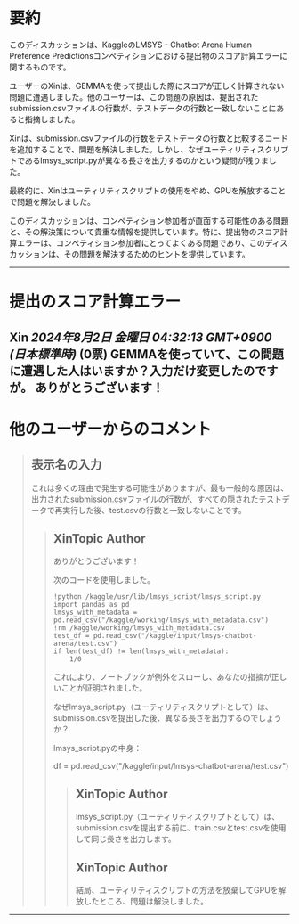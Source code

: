 # 要約 
このディスカッションは、KaggleのLMSYS - Chatbot Arena Human Preference Predictionsコンペティションにおける提出物のスコア計算エラーに関するものです。

ユーザーのXinは、GEMMAを使って提出した際にスコアが正しく計算されない問題に遭遇しました。他のユーザーは、この問題の原因は、提出されたsubmission.csvファイルの行数が、テストデータの行数と一致しないことにあると指摘しました。

Xinは、submission.csvファイルの行数をテストデータの行数と比較するコードを追加することで、問題を解決しました。しかし、なぜユーティリティスクリプトであるlmsys_script.pyが異なる長さを出力するのかという疑問が残りました。

最終的に、Xinはユーティリティスクリプトの使用をやめ、GPUを解放することで問題を解決しました。

このディスカッションは、コンペティション参加者が直面する可能性のある問題と、その解決策について貴重な情報を提供しています。特に、提出物のスコア計算エラーは、コンペティション参加者にとってよくある問題であり、このディスカッションは、その問題を解決するためのヒントを提供しています。


---
# 提出のスコア計算エラー

**Xin** *2024年8月2日 金曜日 04:32:13 GMT+0900 (日本標準時)* (0票)
GEMMAを使っていて、この問題に遭遇した人はいますか？入力だけ変更したのですが。
ありがとうございます！
---
# 他のユーザーからのコメント
> ## 表示名の入力
> 
> これは多くの理由で発生する可能性がありますが、最も一般的な原因は、出力されたsubmission.csvファイルの行数が、すべての隠されたテストデータで再実行した後、test.csvの行数と一致しないことです。
> 
> 
> 
> > ## XinTopic Author
> > 
> > ありがとうございます！
> > 
> > 次のコードを使用しました。
> > 
> > ```
> > !python /kaggle/usr/lib/lmsys_script/lmsys_script.py
> > import pandas as pd
> > lmsys_with_metadata = pd.read_csv("/kaggle/working/lmsys_with_metadata.csv")
> > !rm /kaggle/working/lmsys_with_metadata.csv
> > test_df = pd.read_csv("/kaggle/input/lmsys-chatbot-arena/test.csv")
> > if len(test_df) != len(lmsys_with_metadata):
> >     1/0
> > 
> > ```
> > 
> > これにより、ノートブックが例外をスローし、あなたの指摘が正しいことが証明されました。
> > 
> > なぜlmsys_script.py（ユーティリティスクリプトとして）は、submission.csvを提出した後、異なる長さを出力するのでしょうか？
> > 
> > lmsys_script.pyの中身：
> > 
> > df = pd.read_csv("/kaggle/input/lmsys-chatbot-arena/test.csv")
> > 
> > 
> > 
> > > ## XinTopic Author
> > > 
> > > lmsys_script.py（ユーティリティスクリプトとして）は、submission.csvを提出する前に、train.csvとtest.csvを使用して同じ長さを出力します。
> > > 
> > > 
> > > 
> > > ## XinTopic Author
> > > 
> > > 結局、ユーティリティスクリプトの方法を放棄してGPUを解放したところ、問題は解決しました。
> > > 
> > > 
> > > 
---
